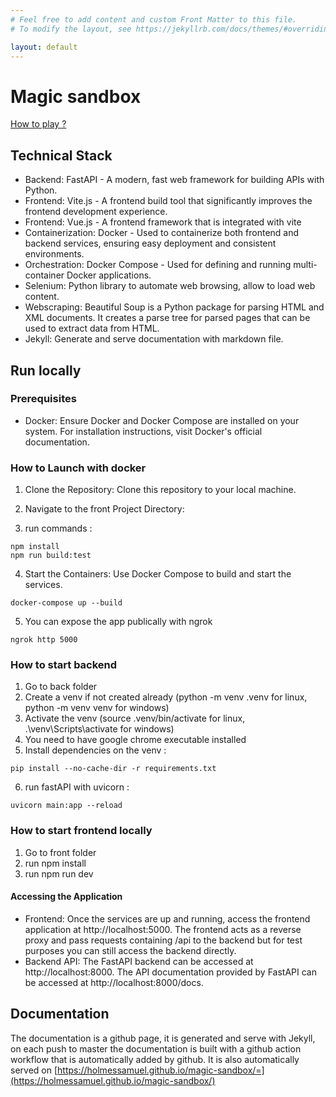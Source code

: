 ```yaml
---
# Feel free to add content and custom Front Matter to this file.
# To modify the layout, see https://jekyllrb.com/docs/themes/#overriding-theme-defaults

layout: default
---
```

# Magic sandbox

[How to play ?](./how-to-play.html)

## Technical Stack

-   Backend: FastAPI - A modern, fast web framework for building APIs with Python.
-   Frontend: Vite.js - A frontend build tool that significantly improves the frontend development experience.
-   Frontend: Vue.js - A frontend framework that is integrated with vite
-   Containerization: Docker - Used to containerize both frontend and backend services, ensuring easy deployment and consistent environments.
-   Orchestration: Docker Compose - Used for defining and running multi-container Docker applications.
-   Selenium: Python library to automate web browsing, allow to load web content.
-   Webscraping: Beautiful Soup is a Python package for parsing HTML and XML documents. It creates a parse tree for parsed pages that can be used to extract data from HTML.
-   Jekyll: Generate and serve documentation with markdown file.
  

## Run locally

### Prerequisites

-   Docker: Ensure Docker and Docker Compose are installed on your system. For installation instructions, visit Docker's official documentation.

### How to Launch with docker

1. Clone the Repository: Clone this repository to your local machine.

2. Navigate to the front Project Directory:

3. run commands :

```
npm install
npm run build:test
```

4. Start the Containers: Use Docker Compose to build and start the services.

```
docker-compose up --build
```

5. You can expose the app publically with ngrok 

```
ngrok http 5000
```

### How to start backend

1. Go to back folder
2. Create a venv if not created already (python -m venv .venv for linux, python -m venv venv for windows)
3. Activate the venv (source .venv/bin/activate for linux, .\venv\Scripts\activate for windows)
4. You need to have google chrome executable installed
5. Install dependencies on the venv :
```
pip install --no-cache-dir -r requirements.txt
```
6. run fastAPI with uvicorn : 
```
uvicorn main:app --reload
```

### How to start frontend locally

1. Go to front folder
2. run npm install
3. run npm run dev

#### Accessing the Application

- Frontend: Once the services are up and running, access the frontend application at http://localhost:5000. The frontend acts as a reverse proxy and pass requests containing /api to the backend but for test purposes you can still access the backend directly.
- Backend API: The FastAPI backend can be accessed at http://localhost:8000. The API documentation provided by FastAPI can be accessed at http://localhost:8000/docs.

## Documentation

The documentation is a github page, it is generated and serve with Jekyll, on each push to master the documentation is built with a github action workflow that is automatically added by github. It is also automatically served on [https://holmessamuel.github.io/magic-sandbox/=](https://holmessamuel.github.io/magic-sandbox/)
 
